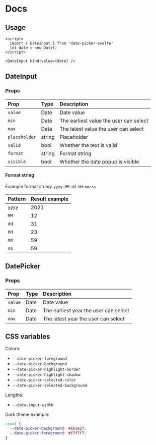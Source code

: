 # Docs

## Usage

```svelte
<script>
  import { DateInput } from 'date-picker-svelte'
  let date = new Date()
</script>

<DateInput bind:value={date} />
```

## DateInput

### Props

| Prop          | Type   | Description |
| :------------ | :----- | :---------- |
| `value`       | Date   | Date value |
| `min`         | Date   | The earliest value the user can select |
| `max`         | Date   | The latest value the user can select |
| `placeholder` | string | Placeholder |
| `valid`       | bool   | Whether the text is valid |
| `format`      | string | Format string |
| `visible`     | bool   | Whether the date popup is visible |


#### Format string

Example format string: `yyyy-MM-dd HH:mm:ss`

| Pattern    | Result example
| :--------- | :-------------
| `yyyy`     | 2021
| `MM`       | 12
| `dd`       | 31
| `HH`       | 23
| `mm`       | 59
| `ss`       | 59

## DatePicker

### Props

| Prop          | Type   | Description |
| :------------ | :----- | :---------- |
| `value`       | Date   | Date value |
| `min`         | Date   | The earliest year the user can select |
| `max`         | Date   | The latest year the user can select |

## CSS variables

Colors:
- `--date-picker-foreground`
- `--date-picker-background`
- `--date-picker-highlight-border`
- `--date-picker-highlight-shadow`
- `--date-picker-selected-color`
- `--date-picker-selected-background`

Lengths:
- `--date-input-width`

Dark theme example:
```css
:root {
  --date-picker-background: #1b1e27;
  --date-picker-foreground: #f7f7f7;
}
```
